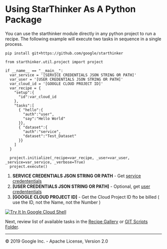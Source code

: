# Using StarThinker As A Python Package

You can use the starthinker module directly in any python project to run a recipe. The following
example will execute two tasks in sequence in a single process.

```
pip install git+https://github.com/google/starthinker
```
```
from starthinker.util.project import project
  
if __name__ == "__main__":
  var_service = '[SERVICE CREDENTIALS JSON STRING OR PATH]'
  var_user = '[USER CREDENTIALS JSON STRING OR PATH]'
  var_cloud_id = '[GOOGLE CLOUD PROJECT ID]'
  var_recipe = {
    "setup":{
      "id":var_cloud_id
    },
    "tasks":[
      { "hello":{
        "auth":"user",
        "say":"Hello World"
      }},
      { "dataset":{
        "auth":"service",
        "dataset":"Test_Dataset"
      }}
    ]
  }

  project.initialize(_recipe=var_recipe, _user=var_user, _service=var_service, _verbose=True)
  project.execute()
```

  1. **SERVICE CREDENTIALS JSON STRING OR PATH** - Get [service credententials](cloud_service.md) 
  1. **[USER CREDENTIALS JSON STRING OR PATH]** - Optional, get [user credententials](cloud_client_installed.md) 
  1. **[GOOGLE CLOUD PROJECT ID]** - Get the Cloud Project ID fto be billed ( use the ID, not the Name, not the Number )


[![Try It In Google Cloud Shell](http://gstatic.com/cloudssh/images/open-btn.svg)](https://console.cloud.google.com/cloudshell/editor?cloudshell_git_repo=https%3A%2F%2Fgithub.com%2Fgoogle%2Fstarthinker&cloudshell_tutorial=tutorials/deploy_package.md)

Next, review list of available tasks in the [Recipe Gallery](https://google.github.io/starthinker/code/#code-tasks) or [GIT Scripts Folder](../scripts/).

---
&copy; 2019 Google Inc. - Apache License, Version 2.0
